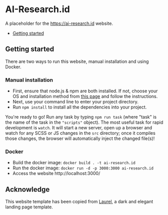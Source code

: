 # AI-Research.id

A placeholder for the https://ai-research.id website.

* [Getting started](#getting-started)

## Getting started
There are two ways to run this website, manual installation and using Docker.

### Manual installation
* First, ensure that node.js & npm are both installed. If not, choose your OS and installation method from
[this page](https://nodejs.org/en/download/package-manager/) and follow the instructions.
* Next, use your command line to enter your project directory.
* Run `npm install` to install all the dependencies into your project.

You're ready to go! Run any task by typing `npm run task` (where "task" is the name of the task in the `"scripts"`
object). The most useful task for rapid development is `watch`. It will start a new server, open up a browser and
watch for any SCSS or JS changes in the `src` directory; once it compiles those changes, the browser will
automatically inject the changed file(s)!

### Docker
* Build the docker image: `docker build . -t ai-research.id`
* Run the docker image: `docker run -d -p 3000:3000 ai-research.id`
* Access the website http://localhost:3000/

## Acknowledge
This website template has been copied from [Laurel](https://cruip.com/laurel/), a dark and elegant landing
page template.
